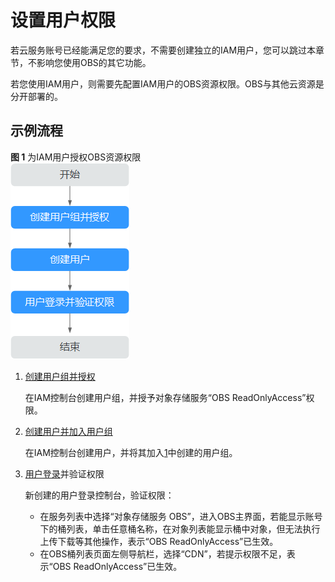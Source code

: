# 设置用户权限<a name="obs_03_0304"></a>

若云服务账号已经能满足您的要求，不需要创建独立的IAM用户，您可以跳过本章节，不影响您使用OBS的其它功能。

若您使用IAM用户，则需要先配置IAM用户的OBS资源权限。OBS与其他云资源是分开部署的。

## 示例流程<a name="section12521716448"></a>

**图 1**  为IAM用户授权OBS资源权限<a name="obs_03_0122_fig292324264713"></a>  
![](figures/为IAM用户授权OBS资源权限.png "为IAM用户授权OBS资源权限")

1.  <a name="obs_03_0122_li64462106181"></a>[创建用户组并授权](https://support.huaweicloud.com/usermanual-iam/iam_03_0001.html)

    在IAM控制台创建用户组，并授予对象存储服务“OBS ReadOnlyAccess”权限。

2.  [创建用户并加入用户组](https://support.huaweicloud.com/usermanual-iam/iam_02_0001.html)

    在IAM控制台创建用户，并将其加入[1](#obs_03_0122_li64462106181)中创建的用户组。

3.  [用户登录](https://support.huaweicloud.com/usermanual-iam/iam_01_0552.html)并验证权限

    新创建的用户登录控制台，验证权限：

    -   在服务列表中选择“对象存储服务 OBS”，进入OBS主界面，若能显示账号下的桶列表，单击任意桶名称，在对象列表能显示桶中对象，但无法执行上传下载等其他操作，表示“OBS ReadOnlyAccess”已生效。
    -   在OBS桶列表页面左侧导航栏，选择“CDN”，若提示权限不足，表示“OBS ReadOnlyAccess”已生效。


